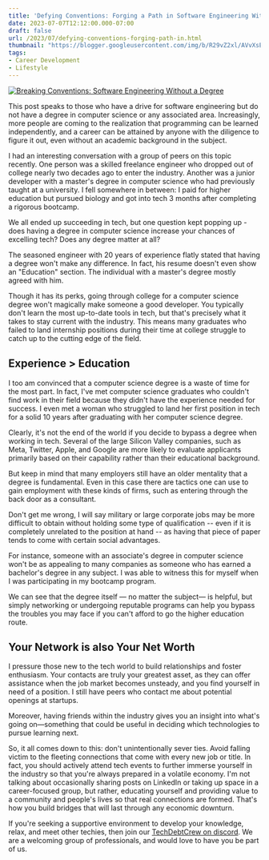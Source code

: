 ```yaml
---
title: 'Defying Conventions: Forging a Path in Software Engineering Without a Degree'
date: 2023-07-07T12:12:00.000-07:00
draft: false
url: /2023/07/defying-conventions-forging-path-in.html
thumbnail: "https://blogger.googleusercontent.com/img/b/R29vZ2xl/AVvXsEhfxxpdGT2395ritPaKRWkysWbDrRz5GMVMDQvs6tTu2j1K-AEaimqP7m2xK0CyEtnPLIeNidIvPGgyi41jIxFFZFgtUMD92VIAn43DnHS7ml1i2ZH51fLYWMjxhgeFb91lea4LPN1IeSKN6dOQfDZYb2XerpWYfwR1U5dehlpsf9Qt0cH_VSbrzQvzfkYE/w640-h640/Brown%20and%20White%20New%20Blog%20Post%20Instagram%20Post.png"
tags: 
- Career Development
- Lifestyle
---
```


[![Breaking Conventions: Software Engineering Without a Degree](https://blogger.googleusercontent.com/img/b/R29vZ2xl/AVvXsEhfxxpdGT2395ritPaKRWkysWbDrRz5GMVMDQvs6tTu2j1K-AEaimqP7m2xK0CyEtnPLIeNidIvPGgyi41jIxFFZFgtUMD92VIAn43DnHS7ml1i2ZH51fLYWMjxhgeFb91lea4LPN1IeSKN6dOQfDZYb2XerpWYfwR1U5dehlpsf9Qt0cH_VSbrzQvzfkYE/w640-h640/Brown%20and%20White%20New%20Blog%20Post%20Instagram%20Post.png)](https://blogger.googleusercontent.com/img/b/R29vZ2xl/AVvXsEhfxxpdGT2395ritPaKRWkysWbDrRz5GMVMDQvs6tTu2j1K-AEaimqP7m2xK0CyEtnPLIeNidIvPGgyi41jIxFFZFgtUMD92VIAn43DnHS7ml1i2ZH51fLYWMjxhgeFb91lea4LPN1IeSKN6dOQfDZYb2XerpWYfwR1U5dehlpsf9Qt0cH_VSbrzQvzfkYE/s1080/Brown%20and%20White%20New%20Blog%20Post%20Instagram%20Post.png)

  
  

This post speaks to those who have a drive for software engineering but do not have a degree in computer science or any associated area. Increasingly, more people are coming to the realization that programming can be learned independently, and a career can be attained by anyone with the diligence to figure it out, even without an academic background in the subject.

I had an interesting conversation with a group of peers on this topic recently. One person was a skilled freelance engineer who dropped out of college nearly two decades ago to enter the industry. Another was a junior developer with a master's degree in computer science who had previously taught at a university. I fell somewhere in between: I paid for higher education but pursued biology and got into tech 3 months after completing a rigorous bootcamp.

  

We all ended up succeeding in tech, but one question kept popping up - does having a degree in computer science increase your chances of excelling tech? Does any degree matter at all?

The seasoned engineer with 20 years of experience flatly stated that having a degree won't make any difference. In fact, his resume doesn't even show an "Education" section. The individual with a master's degree mostly agreed with him.

  

Though it has its perks, going through college for a computer science degree won't magically make someone a good developer. You typically don't learn the most up-to-date tools in tech, but that's precisely what it takes to stay current with the industry. This means many graduates who failed to land internship positions during their time at college struggle to catch up to the cutting edge of the field.

Experience > Education
----------------------

I too am convinced that a computer science degree is a waste of time for the most part. In fact, I've met computer science graduates who couldn't find work in their field because they didn't have the experience needed for success. I even met a woman who struggled to land her first position in tech for a solid 10 years after graduating with her computer science degree.

  

Clearly, it's not the end of the world if you decide to bypass a degree when working in tech. Several of the large Silicon Valley companies, such as Meta, Twitter, Apple, and Google are more likely to evaluate applicants primarily based on their capability rather than their educational background.

  

But keep in mind that many employers still have an older mentality that a degree is fundamental. Even in this case there are tactics one can use to gain employment with these kinds of firms, such as entering through the back door as a consultant.

  

Don't get me wrong, I will say military or large corporate jobs may be more difficult to obtain without holding some type of qualification -- even if it is completely unrelated to the position at hand -- as having that piece of paper tends to come with certain social advantages.

  

For instance, someone with an associate's degree in computer science won't be as appealing to many companies as someone who has earned a bachelor's degree in any subject. I was able to witness this for myself when I was participating in my bootcamp program.

We can see that the degree itself — no matter the subject— is helpful, but simply networking or undergoing reputable programs can help you bypass the troubles you may face if you can't afford to go the higher education route.

Your Network is also Your Net Worth
-----------------------------------

I pressure those new to the tech world to build relationships and foster enthusiasm. Your contacts are truly your greatest asset, as they can offer assistance when the job market becomes unsteady, and you find yourself in need of a position. I still have peers who contact me about potential openings at startups.

  

Moreover, having friends within the industry gives you an insight into what's going on—something that could be useful in deciding which technologies to pursue learning next.

  

So, it all comes down to this: don't unintentionally sever ties. Avoid falling victim to the fleeting connections that come with every new job or title. In fact, you should actively attend tech events to further immerse yourself in the industry so that you're always prepared in a volatile economy. I'm not talking about occasionally sharing posts on LinkedIn or taking up space in a career-focused group, but rather, educating yourself and providing value to a community and people's lives so that real connections are formed. That's how you build bridges that will last through any economic downturn.

  

If you're seeking a supportive environment to develop your knowledge, relax, and meet other techies, then join our [TechDebtCrew on discord](https://discord.gg/tZ4FNkgdvE). We are a welcoming group of professionals, and would love to have you be part of us.